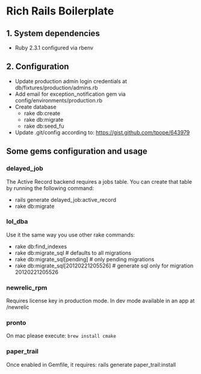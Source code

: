 # Rich Rails Boilerplate

## 1. System dependencies

* Ruby 2.3.1 configured via rbenv

## 2. Configuration

* Update production admin login credentials at db/fixtures/production/admins.rb
* Add email for exception_notification gem via config/environments/production.rb
* Create database
  * rake db:create
  * rake db:migrate
  * rake db:seed_fu
* Update .git/config according to: https://gist.github.com/tpope/643979

## Some gems configuration and usage

###  delayed_job

The Active Record backend requires a jobs table. You can create that table by running the following command:

* rails generate delayed_job:active_record
* rake db:migrate

### lol_dba

Use it the same way you use other rake commands:

* rake db:find_indexes
* rake db:migrate_sql # defaults to all migrations
* rake db:migrate_sql[pending] # only pending migrations
* rake db:migrate_sql[20120221205526] # generate sql only for migration 20120221205526

### newrelic_rpm

Requires license key in production mode. In dev mode available in an app at /newrelic

### pronto

On mac please execute: `brew install cmake`

### paper_trail

Once enabled in Gemfile, it requires: rails generate paper_trail:install
